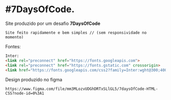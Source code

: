 # #7DaysOfCode.
<p> Site produzido por um desafio <strong>7DaysOfCode</strong></p>

```
Site feito rapidamente e bem simples // (sem responsividade no momento)
```
<span>Fontes:</span>
```html
Inter:
<link rel="preconnect" href="https://fonts.googleapis.com">
<link rel="preconnect" href="https://fonts.gstatic.com" crossorigin>
<link href="https://fonts.googleapis.com/css2?family=Inter:wght@300;400;500;600;700&display=swap" rel="stylesheet">
```

<span>Design produzido no figma</span>
```
https://www.figma.com/file/mm3MLozvUDGhDRTxSLlGL5/7daysOfCode-HTML-CSS?node-id=0%3A1
```
